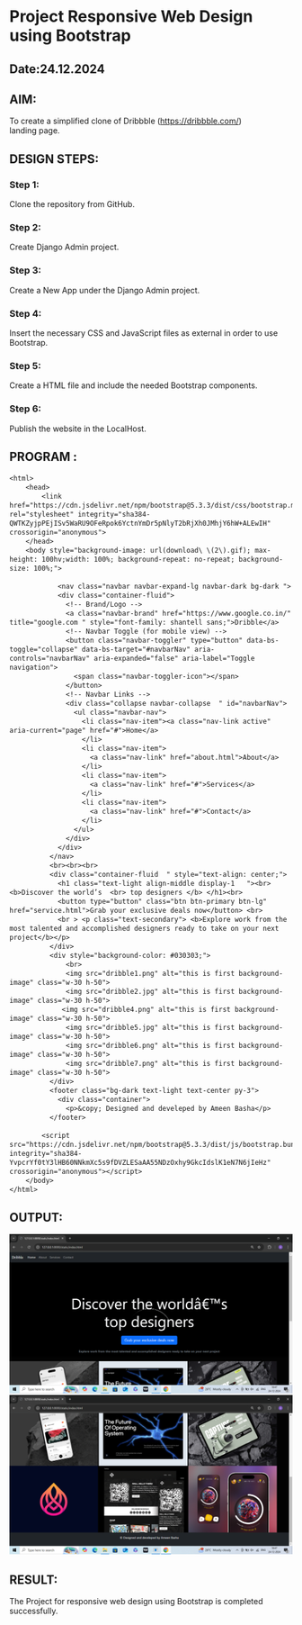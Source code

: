 # Project Responsive Web Design using Bootstrap
## Date:24.12.2024

## AIM:
To create a simplified clone of Dribbble (https://dribbble.com/) landing page.


## DESIGN STEPS:

### Step 1:
Clone the repository from GitHub.

### Step 2:
Create Django Admin project.

### Step 3:
Create a New App under the Django Admin project.

### Step 4:
Insert the necessary CSS and JavaScript files as external in order to use Bootstrap.

### Step 5:
Create a HTML file and include the needed Bootstrap components.

### Step 6:
Publish the website in the LocalHost.

## PROGRAM :
```
<html>
    <head>
        <link href="https://cdn.jsdelivr.net/npm/bootstrap@5.3.3/dist/css/bootstrap.min.css" rel="stylesheet" integrity="sha384-QWTKZyjpPEjISv5WaRU9OFeRpok6YctnYmDr5pNlyT2bRjXh0JMhjY6hW+ALEwIH" crossorigin="anonymous">
    </head>
    <body style="background-image: url(download\ \(2\).gif); max-height: 100hv;width: 100%; background-repeat: no-repeat; background-size: 100%;">

            <nav class="navbar navbar-expand-lg navbar-dark bg-dark ">
            <div class="container-fluid">
              <!-- Brand/Logo -->
              <a class="navbar-brand" href="https://www.google.co.in/" title="google.com " style="font-family: shantell sans;">Dribble</a>
              <!-- Navbar Toggle (for mobile view) -->
              <button class="navbar-toggler" type="button" data-bs-toggle="collapse" data-bs-target="#navbarNav" aria-controls="navbarNav" aria-expanded="false" aria-label="Toggle navigation">
                <span class="navbar-toggler-icon"></span>
              </button>
              <!-- Navbar Links -->
              <div class="collapse navbar-collapse  " id="navbarNav">
                <ul class="navbar-nav">
                  <li class="nav-item"><a class="nav-link active" aria-current="page" href="#">Home</a>
                  </li>
                  <li class="nav-item">
                    <a class="nav-link" href="about.html">About</a>
                  </li>
                  <li class="nav-item">
                    <a class="nav-link" href="#">Services</a>
                  </li>
                  <li class="nav-item">
                    <a class="nav-link" href="#">Contact</a>
                  </li>
                </ul>
              </div>
            </div>
          </nav>
          <br><br><br>
          <div class="container-fluid  " style="text-align: center;"> 
            <h1 class="text-light align-middle display-1   "><br> <b>Discover the world’s  <br> top designers </b> </h1><br>
            <button type="button" class="btn btn-primary btn-lg" href="service.html">Grab your exclusive deals now</button> <br>
            <br > <p class="text-secondary"> <b>Explore work from the most talented and accomplished designers ready to take on your next project</b></p>
          </div>
          <div style="background-color: #030303;">
              <br>
              <img src="dribble1.png" alt="this is first background-image" class="w-30 h-50">
              <img src="dribble2.jpg" alt="this is first background-image" class="w-30 h-50">
             <img src="dribble4.png" alt="this is first background-image" class="w-30 h-50">
              <img src="dribble5.jpg" alt="this is first background-image" class="w-30 h-50">
              <img src="dribble6.png" alt="this is first background-image" class="w-30 h-50">
              <img src="dribble7.png" alt="this is first background-image" class="w-30 h-50">
          </div>
          <footer class="bg-dark text-light text-center py-3">
            <div class="container">
              <p>&copy; Designed and develeped by Ameen Basha</p>
          </footer>

        <script src="https://cdn.jsdelivr.net/npm/bootstrap@5.3.3/dist/js/bootstrap.bundle.min.js" integrity="sha384-YvpcrYf0tY3lHB60NNkmXc5s9fDVZLESaAA55NDzOxhy9GkcIdslK1eN7N6jIeHz" crossorigin="anonymous"></script>
    </body>
</html>
```

## OUTPUT:
![alt text](<Screenshot (107).png>)
![alt text](<Screenshot (108).png>)
## RESULT:
The Project for responsive web design using Bootstrap is completed successfully.
